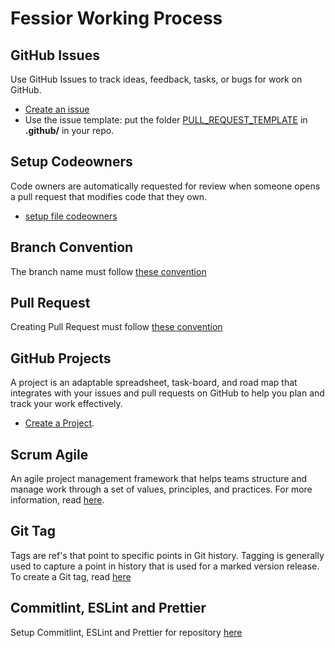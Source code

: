 # Fessior Working Process

## GitHub Issues

Use GitHub Issues to track ideas, feedback, tasks, or bugs for work on GitHub.

- [Create an issue](./github-issues/README.md)
- Use the issue template: put the folder [PULL_REQUEST_TEMPLATE](./github-issue/templates)
 in **.github/** in your repo.

## Setup Codeowners

Code owners are automatically requested for review when someone opens a pull request that modifies code that they own.

- [setup file codeowners](./setup-codeowners/README.md)

## Branch Convention

The branch name must follow [these convention](./branch-convention/README.md)

## Pull Request

Creating Pull Request must follow [these convention](./pull-request/README.md)

## GitHub Projects

A project is an adaptable spreadsheet, task-board, and road map that integrates with your issues and pull requests on GitHub to help you plan and track your work effectively.

- [Create a Project](./github-projects/README.md).

## Scrum Agile

An agile project management framework that helps teams structure and manage work through a set of values, principles, and practices.
For more information, read [here](./scrum-agile/README.md).

## Git Tag

Tags are ref's that point to specific points in Git history. Tagging is generally used to capture a point in history that is used for a marked version release.
To create a Git tag, read [here](./git-tag/README.md)

## Commitlint, ESLint and Prettier

Setup Commitlint, ESLint and Prettier for repository [here](./setup-coding-style/README.md)
